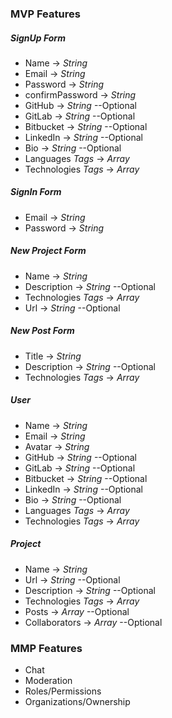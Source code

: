 ### **MVP Features**

##### SignUp Form
* Name -> *String*
* Email -> *String* 
* Password -> *String*
* confirmPassword -> *String*
* GitHub -> *String* --Optional 
* GitLab -> *String* --Optional  
* Bitbucket -> *String* --Optional  
* LinkedIn -> *String* --Optional  
* Bio -> *String* --Optional 
* Languages _Tags_ -> *Array* 
* Technologies _Tags_ -> *Array* 

##### SignIn Form
* Email -> *String* 
* Password -> *String*

##### New Project Form
* Name -> *String* 
* Description -> *String* --Optional 
* Technologies _Tags_ -> *Array* 
* Url -> *String* --Optional 

##### New Post Form
* Title -> *String* 
* Description -> *String* --Optional 
* Technologies _Tags_ -> *Array* 

##### User
* Name -> *String*
* Email -> *String* 
* Avatar -> *String*
* GitHub -> *String* --Optional 
* GitLab -> *String* --Optional 
* Bitbucket -> *String* --Optional   
* LinkedIn -> *String* --Optional  
* Bio -> *String* --Optional 
* Languages _Tags_ -> *Array* 
* Technologies _Tags_ -> *Array* 

##### Project
* Name -> *String* 
* Url -> *String* --Optional 
* Description -> *String* --Optional 
* Technologies _Tags_ -> *Array* 
* Posts -> *Array* --Optional 
* Collaborators -> *Array* --Optional 

### **MMP Features**
* Chat
* Moderation
* Roles/Permissions
* Organizations/Ownership
